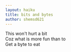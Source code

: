 ```yaml
---
layout: haiku
title: bits and bytes
author: shemsd621
---
```


This won't hurt a bit<br>
Coz what is more fun than to<br>
Get a byte to eat<br>